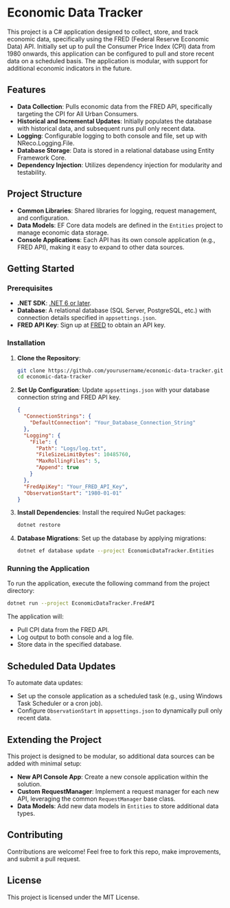 # Economic Data Tracker

This project is a C# application designed to collect, store, and track economic data, specifically using the FRED (Federal Reserve Economic Data) API. Initially set up to pull the Consumer Price Index (CPI) data from 1980 onwards, this application can be configured to pull and store recent data on a scheduled basis. The application is modular, with support for additional economic indicators in the future.

## Features

- **Data Collection**: Pulls economic data from the FRED API, specifically targeting the CPI for All Urban Consumers.
- **Historical and Incremental Updates**: Initially populates the database with historical data, and subsequent runs pull only recent data.
- **Logging**: Configurable logging to both console and file, set up with NReco.Logging.File.
- **Database Storage**: Data is stored in a relational database using Entity Framework Core.
- **Dependency Injection**: Utilizes dependency injection for modularity and testability.

## Project Structure

- **Common Libraries**: Shared libraries for logging, request management, and configuration.
- **Data Models**: EF Core data models are defined in the `Entities` project to manage economic data storage.
- **Console Applications**: Each API has its own console application (e.g., FRED API), making it easy to expand to other data sources.

## Getting Started

### Prerequisites

- **.NET SDK**: [.NET 6 or later](https://dotnet.microsoft.com/download/dotnet).
- **Database**: A relational database (SQL Server, PostgreSQL, etc.) with connection details specified in `appsettings.json`.
- **FRED API Key**: Sign up at [FRED](https://fred.stlouisfed.org/docs/api/api_key.html) to obtain an API key.

### Installation

1. **Clone the Repository**:
   ```bash
   git clone https://github.com/yourusername/economic-data-tracker.git
   cd economic-data-tracker
   ```

2. **Set Up Configuration**:
   Update `appsettings.json` with your database connection string and FRED API key.

   ```json
   {
     "ConnectionStrings": {
       "DefaultConnection": "Your_Database_Connection_String"
     },
     "Logging": {
       "File": {
         "Path": "Logs/log.txt",
         "FileSizeLimitBytes": 10485760,
         "MaxRollingFiles": 5,
         "Append": true
       }
     },
     "FredApiKey": "Your_FRED_API_Key",
     "ObservationStart": "1980-01-01"
   }
   ```

3. **Install Dependencies**:
   Install the required NuGet packages:
   ```bash
   dotnet restore
   ```

4. **Database Migrations**:
   Set up the database by applying migrations:
   ```bash
   dotnet ef database update --project EconomicDataTracker.Entities
   ```

### Running the Application

To run the application, execute the following command from the project directory:

```bash
dotnet run --project EconomicDataTracker.FredAPI
```

The application will:
- Pull CPI data from the FRED API.
- Log output to both console and a log file.
- Store data in the specified database.

## Scheduled Data Updates

To automate data updates:
- Set up the console application as a scheduled task (e.g., using Windows Task Scheduler or a cron job).
- Configure `ObservationStart` in `appsettings.json` to dynamically pull only recent data.

## Extending the Project

This project is designed to be modular, so additional data sources can be added with minimal setup:
- **New API Console App**: Create a new console application within the solution.
- **Custom RequestManager**: Implement a request manager for each new API, leveraging the common `RequestManager` base class.
- **Data Models**: Add new data models in `Entities` to store additional data types.

## Contributing

Contributions are welcome! Feel free to fork this repo, make improvements, and submit a pull request.

## License

This project is licensed under the MIT License.
